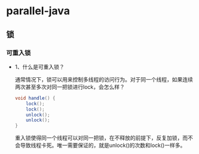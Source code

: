 # parallel-java

## 锁
### 可重入锁
* 1、什么是可重入锁？

  通常情况下，锁可以用来控制多线程的访问行为。对于同一个线程，如果连续两次甚至多次对同一把锁进行lock，会怎么样？

  ```java
  void handle() {
      lock();
      lock();
      unlock();
      unlock();
  }
  ```

  重入锁使得同一个线程可以对同一把锁，在不释放的前提下，反复加锁，而不会导致线程卡死。唯一需要保证的，就是unlock()的次数和lock()一样多。